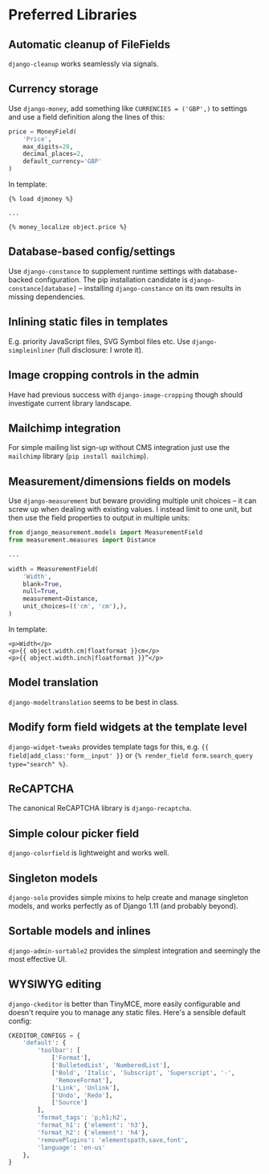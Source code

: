 # Preferred Libraries

## Automatic cleanup of FileFields

`django-cleanup` works seamlessly via signals.

## Currency storage

Use `django-money`, add something like `CURRENCIES = ('GBP',)` to settings and use a field definition along the lines of this:

```python
price = MoneyField(
    'Price',
    max_digits=20,
    decimal_places=2,
    default_currency='GBP'
)
```

In template:

```liquid
{% load djmoney %}

...

{% money_localize object.price %}
```

## Database-based config/settings

Use `django-constance` to supplement runtime settings with database-backed configuration. The pip installation candidate is `django-constance[database]` – installing `django-constance` on its own results in missing dependencies.

## Inlining static files in templates

E.g. priority JavaScript files, SVG Symbol files etc. Use `django-simpleinliner` (full disclosure: I wrote it).

## Image cropping controls in the admin

Have had previous success with `django-image-cropping` though should investigate current library landscape.

## Mailchimp integration

For simple mailing list sign-up without CMS integration just use the `mailchimp` library (`pip install mailchimp`).

## Measurement/dimensions fields on models

Use `django-measurement` but beware providing multiple unit choices – it can screw up when dealing with existing values. I instead limit to one unit, but then use the field properties to output in multiple units:

```python
from django_measurement.models import MeasurementField
from measurement.measures import Distance

...

width = MeasurementField(
    'Width',
    blank=True,
    null=True,
    measurement=Distance,
    unit_choices=(('cm', 'cm'),),
)
```

In template:

```liquid
<p>Width</p>
<p>{{ object.width.cm|floatformat }}cm</p>
<p>{{ object.width.inch|floatformat }}”</p>
```

## Model translation

`django-modeltranslation` seems to be best in class.

## Modify form field widgets at the template level

`django-widget-tweaks` provides template tags for this, e.g. `{{ field|add_class:'form__input' }}` or `{% render_field form.search_query type="search" %}`.

## ReCAPTCHA

The canonical ReCAPTCHA library is `django-recaptcha`.

## Simple colour picker field

`django-colorfield` is lightweight and works well.

## Singleton models

`django-solo` provides simple mixins to help create and manage singleton models, and works perfectly as of Django 1.11 (and probably beyond).

## Sortable models and inlines

`django-admin-sortable2` provides the simplest integration and seemingly the most effective UI.

## WYSIWYG editing

`django-ckeditor` is better than TinyMCE, more easily configurable and doesn't require you to manage any static files. Here's a sensible default config:

```python
CKEDITOR_CONFIGS = {
    'default': {
        'toolbar': [
            ['Format'],
            ['BulletedList', 'NumberedList'],
            ['Bold', 'Italic', 'Subscript', 'Superscript', '-',
             'RemoveFormat'],
            ['Link', 'Unlink'],
            ['Undo', 'Redo'],
            ['Source']
        ],
        'format_tags': 'p;h1;h2',
        'format_h1': {'element': 'h3'},
        'format_h2': {'element': 'h4'},
        'removePlugins': 'elementspath,save,font',
        'language': 'en-us'
    },
}
```
